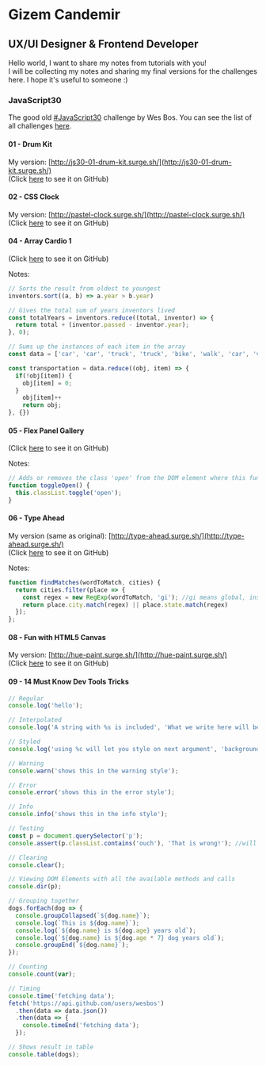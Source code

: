 # Gizem Candemir
## UX/UI Designer & Frontend Developer

Hello world, I want to share my notes from tutorials with you!  
I will be collecting my notes and sharing my final versions for the challenges here. I hope it's useful to someone :)


### JavaScript30

The good old [#JavaScript30](https://javascript30.com/) challenge by Wes Bos.  You can see the list of all challenges [here](https://www.youtube.com/playlist?list=PLu8EoSxDXHP6CGK4YVJhL_VWetA865GOH). 

#### 01 - Drum Kit
My version: [http://js30-01-drum-kit.surge.sh/](http://js30-01-drum-kit.surge.sh/)  
(Click [here](https://github.com/gizemcandemir/JavaScript30/tree/master/01%20-%20JavaScript%20Drum%20Kit/index.html) to see it on GitHub)

#### 02 - CSS Clock
My version: [http://pastel-clock.surge.sh/](http://pastel-clock.surge.sh/)  
(Click [here](https://github.com/gizemcandemir/JavaScript30/tree/master/02%20-%20JS%20and%20CSS%20Clock/index.html) to see it on GitHub)

#### 04 - Array Cardio 1

(Click [here](https://github.com/gizemcandemir/JavaScript30/blob/master/04%20-%20Array%20Cardio%20Day%201/index.html) to see it on GitHub)

Notes:
```javascript
// Sorts the result from oldest to youngest
inventors.sort((a, b) => a.year > b.year)

// Gives the total sum of years inventors lived
const totalYears = inventors.reduce((total, inventor) => {
  return total + (inventor.passed - inventor.year);
}, 0);

// Sums up the instances of each item in the array
const data = ['car', 'car', 'truck', 'truck', 'bike', 'walk', 'car', 'van', 'bike', 'walk', 'car', 'van', 'car', 'truck' ];

const transportation = data.reduce((obj, item) => {
  if(!obj[item]) {
    obj[item] = 0;
  } 
    obj[item]++
    return obj;
}, {})
```

#### 05 - Flex Panel Gallery

(Click [here](https://github.com/gizemcandemir/JavaScript30/blob/master/05%20-%20Flex%20Panel%20Gallery/index.html) to see it on GitHub)

Notes:
```javascript
// Adds or removes the class 'open' from the DOM element where this function is triggered (by using 'this')
function toggleOpen() {
  this.classList.toggle('open');
}
```

#### 06 - Type Ahead

My version (same as original): [http://type-ahead.surge.sh/](http://type-ahead.surge.sh/)  
(Click [here](https://github.com/gizemcandemir/JavaScript30/blob/master/06%20-%20Type%20Ahead/index.html) to see it on GitHub)

Notes:
```javascript
function findMatches(wordToMatch, cities) {
  return cities.filter(place => {
    const regex = new RegExp(wordToMatch, 'gi'); //gi means global, insensitive
    return place.city.match(regex) || place.state.match(regex)
  });
};
```

#### 08 - Fun with HTML5 Canvas

My version: [http://hue-paint.surge.sh/](http://hue-paint.surge.sh/)  
(Click [here](https://github.com/gizemcandemir/JavaScript30/blob/master/08%20-%20Fun%20with%20HTML5%20Canvas/index.html) to see it on GitHub)

#### 09 - 14 Must Know Dev Tools Tricks


```javascript
// Regular
console.log('hello');

// Interpolated
console.log('A string with %s is included', 'What we write here will be replacing "percent-symbol-s" in previous argument');

// Styled
console.log('using %c will let you style on next argument', 'background:red')

// Warning
console.warn('shows this in the warning style');

// Error
console.error('shows this in the error style');

// Info
console.info('shows this in the info style');

// Testing
const p = document.querySelector('p');
console.assert(p.classList.contains('ouch'), 'That is wrong!'); //will only console if that is wrong

// Clearing
console.clear();

// Viewing DOM Elements with all the available methods and calls
console.dir(p);

// Grouping together
dogs.forEach(dog => {
  console.groupCollapsed(`${dog.name}`);
  console.log(`This is ${dog.name}`);
  console.log(`${dog.name} is ${dog.age} years old`);
  console.log(`${dog.name} is ${dog.age * 7} dog years old`);
  console.groupEnd(`${dog.name}`);
});

// Counting
console.count(var);

// Timing
console.time('fetching data');
fetch('https://api.github.com/users/wesbos')
  .then(data => data.json())
  .then(data => {
    console.timeEnd('fetching data');
  });

// Shows result in table
console.table(dogs);
```
